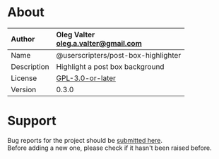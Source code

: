 
# About

| Author       | Oleg Valter<br>[oleg.a.valter@gmail.com](mailto:oleg.a.valter@gmail.com) |
| :----------- | :----------------------- |
| Name | @userscripters/post-box-highlighter |
| Description | Highlight a post box background |
| License | [GPL-3.0-or-later](https://spdx.org/licenses/GPL-3.0-or-later) |
| Version | 0.3.0 |


# Support

Bug reports for the project should be [submitted here](https://github.com/userscripters/post-box-highlighter/issues).
<br>Before adding a new one, please check if it hasn't been raised before.
  